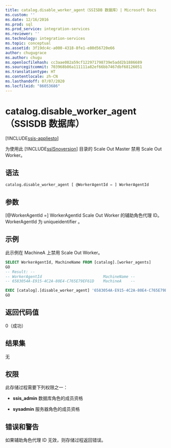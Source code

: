 ```yaml
---
title: catalog.disable_worker_agent（SSISDB 数据库）| Microsoft Docs
ms.custom: ''
ms.date: 12/16/2016
ms.prod: sql
ms.prod_service: integration-services
ms.reviewer: ''
ms.technology: integration-services
ms.topic: conceptual
ms.assetid: 3f19dc4c-a000-4318-8fe1-e80d56720e66
author: chugugrace
ms.author: chugu
ms.openlocfilehash: cc3aae082a59cf122971798739e5add2b1886689
ms.sourcegitcommit: 703968b86a111111a82ef66bb7467dbf68126051
ms.translationtype: HT
ms.contentlocale: zh-CN
ms.lasthandoff: 07/07/2020
ms.locfileid: "86053686"
---
```

# <a name="catalogdisable_worker_agent-ssisdb-database"></a>catalog.disable_worker_agent（SSISDB 数据库）

[!INCLUDE[ssis-appliesto](../../includes/ssis-appliesto-ssvrpluslinux-asdb-asdw-xxx.md)]

为使用此 [!INCLUDE[ssISnoversion](../../includes/ssisnoversion-md.md)] 目录的 Scale Out Master 禁用 Scale Out Worker。

## <a name="syntax"></a>语法

```sql
catalog.disable_worker_agent [ @WorkerAgentId = ] WorkerAgentId
```
## <a name="arguments"></a>参数
[@WorkerAgentId =] WorkerAgentId  Scale Out Worker 的辅助角色代理 ID。 WorkerAgentId 为 uniqueidentifier   。

## <a name="example"></a>示例
此示例在 MachineA 上禁用 Scale Out Worker。

```sql
SELECT WorkerAgentId, MachineName FROM [catalog].[worker_agents]
GO
-- Result: --
-- WorkerAgentId                           MachineName --
-- 6583054A-E915-4C2A-80E4-C765E79EF61D    MachineA    --

EXEC [catalog].[disable_worker_agent] '6583054A-E915-4C2A-80E4-C765E79EF61D'
GO 
```

## <a name="return-code-value"></a>返回代码值  
 0（成功）  
  
## <a name="result-sets"></a>结果集  
 无  

## <a name="permissions"></a>权限  
 此存储过程需要下列权限之一：  
  
-   **ssis_admin** 数据库角色的成员资格  
  
-   **sysadmin** 服务器角色的成员资格 

## <a name="errors-and-warnings"></a>错误和警告
如果辅助角色代理 ID 无效，则存储过程返回错误。
